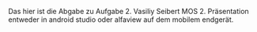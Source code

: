 Das hier ist die Abgabe zu Aufgabe 2. Vasiliy Seibert MOS 2. Präsentation entweder in android studio oder alfaview auf dem mobilem endgerät.